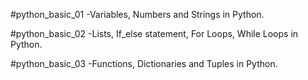 #python_basic_01 -Variables, Numbers and Strings in Python.

#python_basic_02 -Lists, If_else statement, For Loops, While Loops in Python.

#python_basic_03 -Functions, Dictionaries and Tuples in Python.
